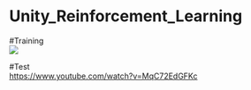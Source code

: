 # Unity_Reinforcement_Learning  
#Training  
[![](http://img.youtube.com/vi/Yjbf4wUwtq0/0.jpg)](http://www.youtube.com/watch?v=Yjbf4wUwtq0 "")  

#Test  
https://www.youtube.com/watch?v=MqC72EdGFKc  
